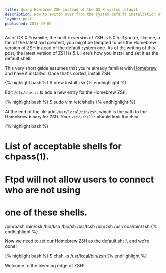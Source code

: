 ```yaml
---
title: Using Homebrew ZSH instead of the OS X system default
description: How to switch over from the system default installation of ZSH to the Homebrew version.
layout: post
published: 2015-09-06
---
```


As of OS X Yosemite, the built-in version of ZSH is 5.0.5. If you're, like me, a fan of the latest and greatest, you might be tempted to use the Homebrew version of ZSH instead of the default system one. As of the writing of this post, the latest version of ZSH is 5.1. Here’s how you install and set it as the default shell.

This very short guide assumes that you’re already familiar with [Homebrew](http://brew.sh/) and have it installed. Once that's sorted, install ZSH.

{% highlight bash %}
$ brew install zsh
{% endhighlight %}

Edit `/etc/shells` to add a new entry for the Homebrew ZSH.

{% highlight bash %}
$ sudo vim /etc/shells
{% endhighlight %}

At the end of the file add `/usr/local/bin/zsh`, which is the path to the Homebrew binary for ZSH. Your `/etc/shells` should look like this:

{% highlight bash %}
# List of acceptable shells for chpass(1).
# Ftpd will not allow users to connect who are not using
# one of these shells.

/bin/bash
/bin/csh
/bin/ksh
/bin/sh
/bin/tcsh
/bin/zsh
/usr/local/bin/zsh
{% endhighlight %}

Now we need to set our Homebrew ZSH as the default shell, and we’re done!

{% highlight bash %}
$ chsh -s /usr/local/bin/zsh
{% endhighlight %}

Welcome to the bleeding edge of ZSH!
